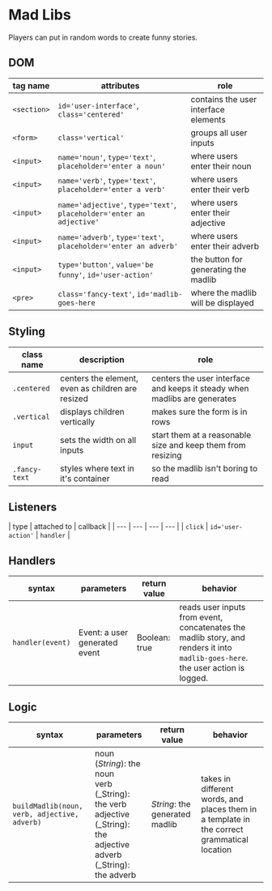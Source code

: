 # Mad Libs

Players can put in random words to create funny stories.

## DOM

| tag name | attributes | role |
| --- | --- | --- |
| `<section>` | `id='user-interface'`, `class='centered'` | contains the user interface elements |
| `<form>` | `class='vertical'` | groups all user inputs |
| `<input>` | `name='noun'`, `type='text'`, `placeholder='enter a noun'` |where users enter their noun |
| `<input>` | `name='verb'`, `type='text'`, `placeholder='enter a verb'` | where users enter their verb |
| `<input>` | `name='adjective'`, `type='text'`, `placeholder='enter an adjective'` | where users enter their adjective |
| `<input>` | `name='adverb'`, `type='text'`, `placeholder='enter an adverb'` | where users enter their adverb |
| `<input>` | `type='button'`, `value='be funny'`, `id='user-action'` | the button for generating the madlib |
| `<pre>` | `class='fancy-text'`, `id='madlib-goes-here` | where the madlib will be displayed |

## Styling

| class name | description | role |
| --- | --- | --- |
| `.centered` | centers the element, even as children are resized | centers the user interface and keeps it steady when madlibs are generates |
| `.vertical` | displays children vertically | makes sure the form is in rows |
| `input` | sets the width on all inputs | start them at a reasonable size and keep them from resizing |
| `.fancy-text` | styles where text in it's container | so the madlib isn't boring to read |

## Listeners

| type | attached to | callback |
| --- | --- | --- | --- |
| `click` | `id='user-action'` | `handler` |

## Handlers

| syntax | parameters | return value | behavior |
| --- | --- | --- | --- |
| `handler(event)` | Event: a user generated event | Boolean: true | reads user inputs from event, concatenates the madlib story, and renders it into `madlib-goes-here`.  the user action is logged. |

## Logic

| syntax | parameters | return value | behavior |
| --- | --- | --- | --- |
| `buildMadlib(noun, verb, adjective, adverb)` | noun (_String_): the noun <br> verb (_String): the verb <br> adjective (_String): the adjective <br> adverb (_String): the adverb | _String_: the generated madlib | takes in different words, and places them in a template in the correct grammatical location |

